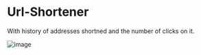 # Url-Shortener 
With history of addresses shortned and the number of clicks on it.

![image](https://user-images.githubusercontent.com/129828032/229704659-cf58cbcc-2232-4c7b-8a2f-6aa461450a64.png)


